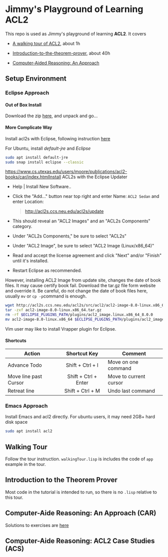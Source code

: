 # Jimmy's Playground of  Learning ACL2
This repo is used as Jimmy's playground of learning **ACL2**. It covers

* [A walking tour of ACL2](https://www.cs.utexas.edu/users/moore/acl2/v8-5/combined-manual/index.html?topic=ACL2____A_02Walking_02Tour_02of_02ACL2),  about 1h

* [Introduction-to-the-theorem-prover](https://www.cs.utexas.edu/users/moore/acl2/v8-5/combined-manual/index.html?topic=ACL2____INTRODUCTION-TO-THE-THEOREM-PROVER), about 40h

* [Computer-Aided Reasoning: An Approach](https://www.cs.utexas.edu/users/moore/publications/acl2-books/car/index.html)

  

## Setup Environment

### Eclipse Approach

#### Out of Box Install

Download the zip [here](http://acl2s.ccs.neu.edu/acl2s/doc/download.html), and unpack and go...

#### More Complicate Way

Install acl2s with Eclipse, following instruction [here](http://acl2s.ccs.neu.edu/acl2s/doc/installation.html#install-old)

For Ubuntu, install *default-jre* and *Eclipse*

```bash
sudo apt install default-jre
sudo snap install eclipse --classic
```

https://www.cs.utexas.edu/users/moore/publications/acl2-books/car/index.htmlInstall ACL2s with the Eclipse Updater

* Help | Install New Software..

* Click the "Add..." button near top right and enter Name: `ACL2 Sedan` and enter Location:

  >  http://acl2s.ccs.neu.edu/acl2s/update

* This should reveal an "ACL2 Images" and an "ACL2s Components" category.

* Under "ACL2s Components," be sure to select "ACL2s"  

* Under "ACL2 Image", be sure to select "ACL2 Image (Linux/x86_64)"

* Read and accept the license agreement and click "Next" and/or "Finish" until it's installed.

* Restart Eclipse as recommended.

However, installing ACL2 Image from update site, changes the date of book files.  It may cause certify book fail. Download the tar.gz file form website and override it. Be careful, do not change the date of book files here, usually  `mv` or `cp -p`command is enough.

```bash
wget http://acl2s.ccs.neu.edu/acl2s/src/acl2/acl2-image-8.0-linux.x86_64.tar.gz
tar -zxf acl2-image-8.0-linux.x86_64.tar.gz
rm -rf $ECLIPSE_PLUGINS_PATH/plugins/acl2_image.linux.x86_64_8.0.0 
mv acl2-image-8.0-linux.x86_64 $ECLIPSE_PLUGINS_PATH/plugins/acl2_image.linux.x86_64_8.0.0
```

Vim user may like to install Vrapper plugin for Eclipse.

#### Shortcuts

| Action                |     Shortcut Key     | Comment                |
| --------------------- | :------------------: | ---------------------- |
| Advance Todo          |   Shift + Ctrl + I   | Move on one command    |
| Move line past Cursor | Shift + Ctrl + Enter | Move to current cursor |
| Retreat line          |   Shift + Ctrl + M   | Undo last command      |



### Emacs Approach

Install Emacs and acl2 directly. For ubuntu users, it may need 2GB+ hard disk space

```bash
sudo apt install acl2
```

## Walking Tour

Follow the tour instruction. `walkingTour.lisp` is includes the code of `app` example in the tour.

## Introduction to the Theorem Prover

Most code in the tutorial is intended to run, so there is no `.lisp` relative to this tour.

## Computer-Aide Reasoning: An Approach (CAR)

Solutions to exercises are [here](https://github.com/acl2/acl2/tree/master/books/textbook)

## Computer-Aide Reasoning: ACL2 Case Studies (ACS)



